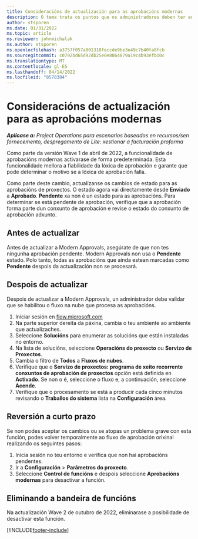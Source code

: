```yaml
---
title: Consideracións de actualización para as aprobacións modernas
description: O tema trata os puntos que os administradores deben ter en conta cando activan a funcionalidade de Aprobacións modernas.
author: stsporen
ms.date: 01/31/2022
ms.topic: article
ms.reviewer: johnmichalak
ms.author: stsporen
ms.openlocfilehash: a3757f057a801318feccde9be3e49c7b40fa8fcb
ms.sourcegitcommit: c0792bd65d92db25e0e8864879a19c4b93efb10c
ms.translationtype: MT
ms.contentlocale: gl-ES
ms.lasthandoff: 04/14/2022
ms.locfileid: "8578384"
---
```

# <a name="upgrade-considerations-for-modern-approvals"></a>Consideracións de actualización para as aprobacións modernas 

_**Aplícase a:** Project Operations para escenarios baseados en recursos/sen fornecemento, despregamento de Lite: xestionar a facturación proforma_

Como parte da versión Wave 1 de abril de 2022, a funcionalidade de aprobacións modernas activarase de forma predeterminada. Esta funcionalidade mellora a fiabilidade da lóxica de aprobación e garante que pode determinar o motivo se a lóxica de aprobación falla.

Como parte deste cambio, actualízanse os cambios de estado para as aprobacións de proxectos. O estado agora vai directamente desde **Enviado** a **Aprobado**. **Pendente** xa non é un estado para as aprobacións. Para determinar se está pendente de aprobación, verifique que a aprobación forma parte dun conxunto de aprobación e revise o estado do conxunto de aprobación adxunto.

## <a name="before-you-upgrade"></a>Antes de actualizar

Antes de actualizar a Modern Approvals, asegúrate de que non tes ningunha aprobación pendente. Modern Approvals non usa o **Pendente** estado. Polo tanto, todas as aprobacións que aínda estean marcadas como **Pendente** despois da actualización non se procesará.

## <a name="after-you-upgrade"></a>Despois de actualizar

Despois de actualizar a Modern Approvals, un administrador debe validar que se habilitou o fluxo na nube que procesa as aprobacións.

1. Iniciar sesión en [flow.microsoft.com](https://flow.microsoft.com)
2. Na parte superior dereita da páxina, cambia o teu ambiente ao ambiente que actualizaches.
3. Seleccione **Solucións** para enumerar as solucións que están instaladas no entorno.
4. Na lista de solucións, seleccione **Operacións do proxecto** ou **Servizo de Proxectos**.
5. Cambia o filtro de **Todos** a **Fluxos de nubes**.
6. Verifique que o **Servizo de proxectos: programa de xeito recorrente conxuntos de aprobación de proxectos** opción está definida en **Activado**. Se non o é, seleccione o fluxo e, a continuación, seleccione **Acende**.
7. Verifique que o procesamento se está a producir cada cinco minutos revisando o **Traballos do sistema** lista na **Configuración** área.

## <a name="short-term-rollback"></a>Reversión a curto prazo

Se non podes aceptar os cambios ou se atopas un problema grave con esta función, podes volver temporalmente ao fluxo de aprobación orixinal realizando os seguintes pasos:
1. Inicia sesión no teu entorno e verifica que non hai aprobacións pendentes.
2. Ir a **Configuración** > **Parámetros do proxecto**.
3. Seleccione **Control de funcións** e despois seleccione **Aprobacións modernas** para desactivar a función.

## <a name="removing-the-feature-flag"></a>Eliminando a bandeira de funcións

Na actualización Wave 2 de outubro de 2022, eliminarase a posibilidade de desactivar esta función.

[!INCLUDE[footer-include](../includes/footer-banner.md)]
